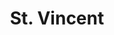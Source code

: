 ---
title: "St. Vincent"
summary: "Anne Erin Clark , known professionally as St. Vincent, is an American musician and singer. Her guitar playing has been praised for its melodic style and use of distortion, and she has been listed among the best guitarists of the 21st century by multiple publications. Rolling Stone named Clark the 26th-greatest guitarist of all time in 2023.
Raised in Dallas, St. Vincent began her music career as a member of the Polyphonic Spree. She was also a member of Sufjan Stevens' touring band before forming her own band in 2006. Her debut solo album, Marry Me, was released in 2007; it was followed by Actor and Strange Mercy . In 2012, St. Vincent released Love This Giant, an album made in collaboration with David Byrne of Talking Heads. Her fourth studio album, St. Vincent , received widespread acclaim from contemporary critics and was named album of the year by Slant Magazine, NME, The Guardian and Entertainment Weekly. She collaborated with producer and songwriter Jack Antonoff for her albums Masseduction and Daddy's Home and self-produced her seventh album All Born Screaming .
St. Vincent produced Sleater-Kinney's 2019 album The Center Won't Hold and co-wrote Taylor Swift's Billboard Hot 100 number-one single \"Cruel Summer\". She also directed a segment in the 2017 anthology horror film XX, and co-wrote and starred in the psychological thriller film The Nowhere Inn ."
slug: "st-vincent"
image: "st-vincent.jpg"
apple_music_artist_url: "https://music.apple.com/gb/artist/st-vincent/198271209"
wikipedia_url: "https://en.wikipedia.org/wiki/St._Vincent_(musician)"
---
